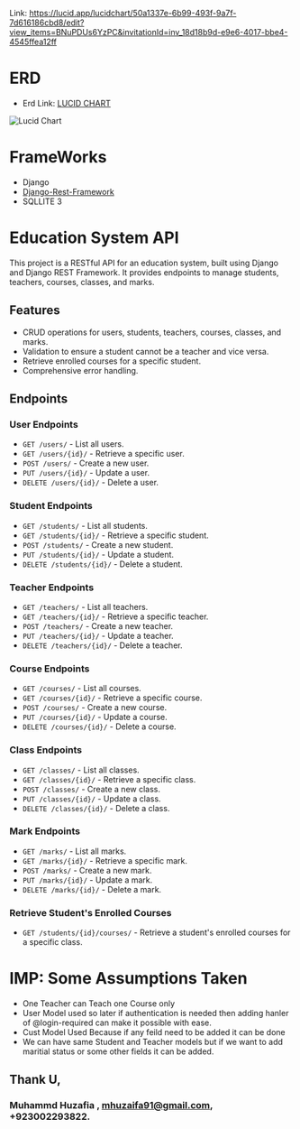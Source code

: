 Link:
https://lucid.app/lucidchart/50a1337e-6b99-493f-9a7f-7d616186cbd8/edit?view_items=BNuPDUs6YzPC&invitationId=inv_18d18b9d-e9e6-4017-bbe4-4545ffea12ff

# ERD 
- Erd Link: [LUCID CHART](https://lucid.app/lucidchart/50a1337e-6b99-493f-9a7f-7d616186cbd8/edit?view_items=BNuPDUs6YzPC&invitationId=inv_18d18b9d-e9e6-4017-bbe4-4545ffea12ff
)

![Lucid Chart](image.png)

# FrameWorks

- Django
- [Django-Rest-Framework](https://www.django-rest-framework.org/)
- SQLLITE 3

# Education System API

This project is a RESTful API for an education system, built using Django and Django REST Framework. It provides endpoints to manage students, teachers, courses, classes, and marks.

## Features

- CRUD operations for users, students, teachers, courses, classes, and marks.
- Validation to ensure a student cannot be a teacher and vice versa.
- Retrieve enrolled courses for a specific student.
- Comprehensive error handling.

## Endpoints

### User Endpoints

- `GET /users/` - List all users.
- `GET /users/{id}/` - Retrieve a specific user.
- `POST /users/` - Create a new user.
- `PUT /users/{id}/` - Update a user.
- `DELETE /users/{id}/` - Delete a user.

### Student Endpoints

- `GET /students/` - List all students.
- `GET /students/{id}/` - Retrieve a specific student.
- `POST /students/` - Create a new student.
- `PUT /students/{id}/` - Update a student.
- `DELETE /students/{id}/` - Delete a student.

### Teacher Endpoints

- `GET /teachers/` - List all teachers.
- `GET /teachers/{id}/` - Retrieve a specific teacher.
- `POST /teachers/` - Create a new teacher.
- `PUT /teachers/{id}/` - Update a teacher.
- `DELETE /teachers/{id}/` - Delete a teacher.

### Course Endpoints

- `GET /courses/` - List all courses.
- `GET /courses/{id}/` - Retrieve a specific course.
- `POST /courses/` - Create a new course.
- `PUT /courses/{id}/` - Update a course.
- `DELETE /courses/{id}/` - Delete a course.

### Class Endpoints

- `GET /classes/` - List all classes.
- `GET /classes/{id}/` - Retrieve a specific class.
- `POST /classes/` - Create a new class.
- `PUT /classes/{id}/` - Update a class.
- `DELETE /classes/{id}/` - Delete a class.

### Mark Endpoints

- `GET /marks/` - List all marks.
- `GET /marks/{id}/` - Retrieve a specific mark.
- `POST /marks/` - Create a new mark.
- `PUT /marks/{id}/` - Update a mark.
- `DELETE /marks/{id}/` - Delete a mark.

### Retrieve Student's Enrolled Courses

- `GET /students/{id}/courses/` - Retrieve a student's enrolled courses for a specific class.


# IMP: Some Assumptions Taken
- One Teacher can Teach one Course only
- User Model used so later if authentication is needed then adding hanler of @login-required can make it possible with ease.
- Cust Model Used Because if any feild need to be added it can be done
- We can have same Student and Teacher models but if we want to add maritial status or some other fields it can be added. 

## Thank U, 
### Muhammd Huzafia , mhuzaifa91@gmail.com, +923002293822.
